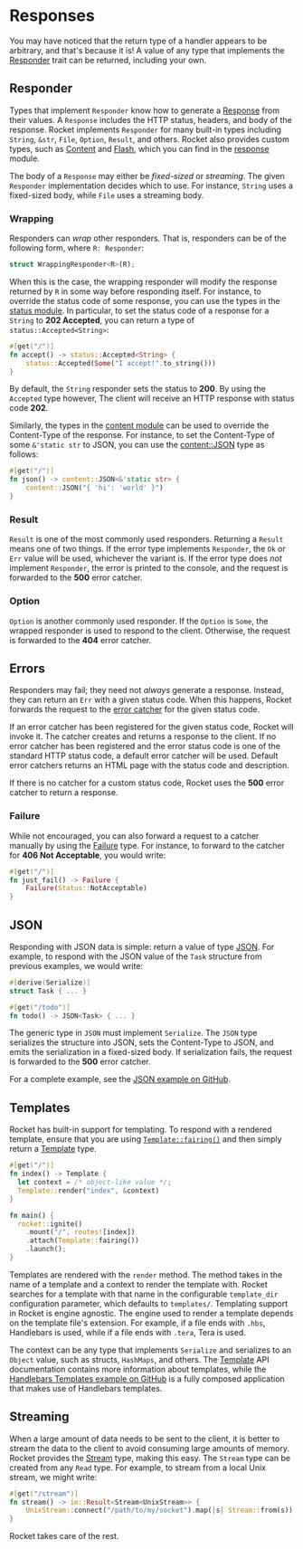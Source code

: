 # Responses

You may have noticed that the return type of a handler appears to be arbitrary,
and that's because it is! A value of any type that implements the
[Responder](https://api.rocket.rs/rocket/response/trait.Responder.html) trait
can be returned, including your own.

## Responder

Types that implement `Responder` know how to generate a
[Response](https://api.rocket.rs/rocket/response/struct.Response.html) from
their values. A `Response` includes the HTTP status, headers, and body of the
response. Rocket implements `Responder` for many built-in types including
`String`, `&str`, `File`, `Option`, `Result`, and others. Rocket also provides
custom types, such as
[Content](https://api.rocket.rs/rocket/response/struct.Content.html) and
[Flash](https://api.rocket.rs/rocket/response/struct.Flash.html), which you can
find in the [response](https://api.rocket.rs/rocket/response/index.html) module.

The body of a `Response` may either be _fixed-sized_ or _streaming_. The given
`Responder` implementation decides which to use. For instance, `String` uses a
fixed-sized body, while `File` uses a streaming body.

### Wrapping

Responders can _wrap_ other responders. That is, responders can be of the
following form, where `R: Responder`:

```rust
struct WrappingResponder<R>(R);
```

When this is the case, the wrapping responder will modify the response returned
by `R` in some way before responding itself. For instance, to override the
status code of some response, you can use the types in the [status
module](https://api.rocket.rs/rocket/response/status/index.html). In particular,
to set the status code of a response for a `String` to **202 Accepted**, you can
return a type of `status::Accepted<String>`:

```rust
#[get("/")]
fn accept() -> status::Accepted<String> {
    status::Accepted(Some("I accept!".to_string()))
}
```

By default, the `String` responder sets the status to **200**. By using the
`Accepted` type however, The client will receive an HTTP response with status
code **202**.

Similarly, the types in the [content
module](https://api.rocket.rs/rocket/response/content/index.html) can be used to
override the Content-Type of the response. For instance, to set the Content-Type
of some `&'static str` to JSON, you can use the
[content::JSON](https://api.rocket.rs/rocket/response/content/struct.JSON.html)
type as follows:

```rust
#[get("/")]
fn json() -> content::JSON<&'static str> {
    content::JSON("{ 'hi': 'world' }")
}
```

### Result

`Result` is one of the most commonly used responders. Returning a `Result` means
one of two things. If the error type implements `Responder`, the `Ok` or `Err`
value will be used, whichever the variant is. If the error type does _not_
implement `Responder`, the error is printed to the console, and the request is
forwarded to the **500** error catcher.

### Option

`Option` is another commonly used responder. If the `Option` is `Some`, the
wrapped responder is used to respond to the client. Otherwise, the request is
forwarded to the **404** error catcher.

## Errors

Responders may fail; they need not _always_ generate a response. Instead, they
can return an `Err` with a given status code. When this happens, Rocket forwards
the request to the [error catcher](/guide/requests/#error-catchers) for the
given status code.

If an error catcher has been registered for the given status code, Rocket will
invoke it. The catcher creates and returns a response to the client. If no error
catcher has been registered and the error status code is one of the standard
HTTP status code, a default error catcher will be used. Default error catchers
returns an HTML page with the status code and description.

If there is no catcher for a custom status code, Rocket uses the **500** error
catcher to return a response.

### Failure

While not encouraged, you can also forward a request to a catcher manually by
using the [Failure](https://api.rocket.rs/rocket/response/struct.Failure.html)
type. For instance, to forward to the catcher for **406 Not Acceptable**, you
would write:

```rust
#[get("/")]
fn just_fail() -> Failure {
    Failure(Status::NotAcceptable)
}
```

## JSON

Responding with JSON data is simple: return a value of type
[JSON](https://api.rocket.rs/rocket_contrib/struct.JSON.html). For example, to
respond with the JSON value of the `Task` structure from previous examples, we
would write:

```rust
#[derive(Serialize)]
struct Task { ... }

#[get("/todo")]
fn todo() -> JSON<Task> { ... }
```

The generic type in `JSON` must implement `Serialize`. The `JSON` type
serializes the structure into JSON, sets the Content-Type to JSON, and emits the
serialization in a fixed-sized body. If serialization fails, the request is
forwarded to the **500** error catcher.

For a complete example, see the [JSON example on
GitHub](https://github.com/SergioBenitez/Rocket/tree/v0.3.0/examples/json).

## Templates

Rocket has built-in support for templating. To respond with a rendered template,
ensure that you are using
[`Template::fairing()`](https://api.rocket.rs/rocket_contrib/struct.Template.html#method.fairing)
and then simply return a
[Template](https://api.rocket.rs/rocket_contrib/struct.Template.html) type.

```rust
#[get("/")]
fn index() -> Template {
  let context = /* object-like value */;
  Template::render("index", &context)
}

fn main() {
  rocket::ignite()
    .mount("/", routes![index])
    .attach(Template::fairing())
    .launch();
}
```

Templates are rendered with the `render` method. The method takes in the name of
a template and a context to render the template with. Rocket searches for a
template with that name in the configurable `template_dir` configuration
parameter, which defaults to `templates/`. Templating support in Rocket is
engine agnostic. The engine used to render a template depends on the template
file's extension. For example, if a file ends with `.hbs`, Handlebars is used,
while if a file ends with `.tera`, Tera is used.

The context can be any type that implements `Serialize` and serializes to an
`Object` value, such as structs, `HashMaps`, and others. The
[Template](https://api.rocket.rs/rocket_contrib/struct.Template.html) API
documentation contains more information about templates, while the [Handlebars
Templates example on
GitHub](https://github.com/SergioBenitez/Rocket/tree/v0.3.0/examples/handlebars_templates)
is a fully composed application that makes use of Handlebars templates.

## Streaming

When a large amount of data needs to be sent to the client, it is better to
stream the data to the client to avoid consuming large amounts of memory. Rocket
provides the [Stream](https://api.rocket.rs/rocket/response/struct.Stream.html)
type, making this easy. The `Stream` type can be created from any `Read` type.
For example, to stream from a local Unix stream, we might write:

```rust
#[get("/stream")]
fn stream() -> io::Result<Stream<UnixStream>> {
    UnixStream::connect("/path/to/my/socket").map(|s| Stream::from(s))
}

```

Rocket takes care of the rest.
